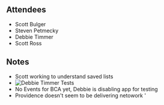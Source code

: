 ## Attendees
- Scott Bulger
- Steven Petmecky
- Debbie Timmer
- Scott Ross

## Notes
- Scott working to understand saved lists
- ![Debbie Timmer Tests](images/debbie_timmer_tests.jpg, 'Debbie Timmer Paths')
- No Events for BCA yet, Debbie is disabling app for testing
- Providence doesn't seem to be delivering netowork '
